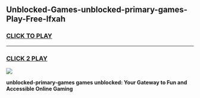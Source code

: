 
## Unblocked-Games-unblocked-primary-games-Play-Free-lfxah
<h3>
<a href="https://premium76.site?title=unblocked-primary-games&ref=21A">CLICK TO PLAY</a></h3>
<hr>

<h3>
<a href="https://premium76.site?title=unblocked-primary-games&ref=21A">CLICK 2 PLAY</a>
  
</h3>

<a href="https://premium76.site?title=unblocked-primary-games&ref=21A"><img src="https://clearcache.store/games.png"></a>


**unblocked-primary-games games unblocked: Your Gateway to Fun and Accessible Online Gaming**
